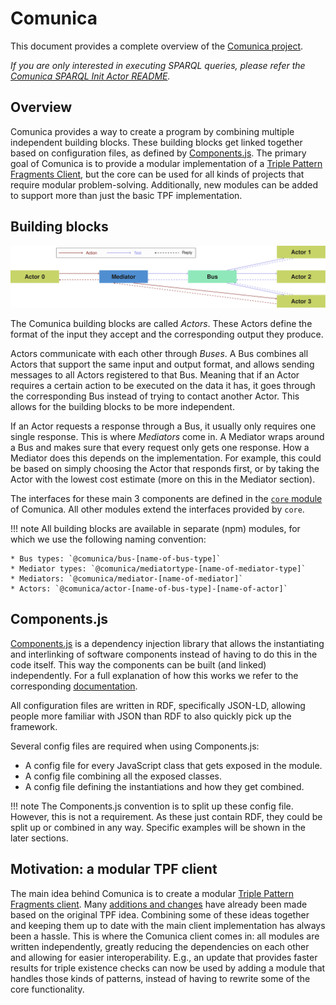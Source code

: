 # Comunica

This document provides a complete overview of the [Comunica project](https://github.com/comunica/comunica).

_If you are only interested in executing SPARQL queries,
please refer the [Comunica SPARQL Init Actor README](https://github.com/comunica/comunica/tree/master/packages/actor-init-sparql)._

## Overview
Comunica provides a way to create a program by combining multiple independent building blocks.
These building blocks get linked together based on configuration files,
as defined by [Components.js](https://www.npmjs.com/package/lsd-components).
The primary goal of Comunica is to provide a modular implementation
of a [Triple Pattern Fragments Client](http://linkeddatafragments.org/software/),
but the core can be used for all kinds of projects that require modular problem-solving.
Additionally, new modules can be added to support more than just the basic TPF implementation.

## Building blocks
![Communication overview](actor-mediator-bus.svg)

The Comunica building blocks are called *Actors*.
These Actors define the format of the input they accept and the corresponding output they produce.


Actors communicate with each other through *Buses*.
A Bus combines all Actors that support the same input and output format,
and allows sending messages to all Actors registered to that Bus.
Meaning that if an Actor requires a certain action to be executed on the data it has,
it goes through the corresponding Bus instead of trying to contact another Actor.
This allows for the building blocks to be more independent.

If an Actor requests a response through a Bus, it usually only requires one single response.
This is where *Mediators* come in.
A Mediator wraps around a Bus and makes sure that every request only gets one response.
How a Mediator does this depends on the implementation.
For example, this could be based on simply choosing the Actor that responds first,
or by taking the Actor with the lowest cost estimate (more on this in the Mediator section).

The interfaces for these main 3 components are defined in the
[`core` module](core.md) of Comunica.
All other modules extend the interfaces provided by `core`.

!!! note
    All building blocks are available in separate (npm) modules, for which we use the following naming convention:

    * Bus types: `@comunica/bus-[name-of-bus-type]`
    * Mediator types: `@comunica/mediatortype-[name-of-mediator-type]`
    * Mediators: `@comunica/mediator-[name-of-mediator]`
    * Actors: `@comunica/actor-[name-of-bus-type]-[name-of-actor]`

## Components.js
[Components.js](https://www.npmjs.com/package/componentsjs) is a dependency injection library that allows
the instantiating and interlinking of software components instead of having to do this in the code itself.
This way the components can be built (and linked) independently.
For a full explanation of how this works we refer to the corresponding
[documentation](http://componentsjs.readthedocs.io/en/latest/).

All configuration files are written in RDF, specifically JSON-LD,
allowing people more familiar with JSON than RDF to also quickly pick up the framework.

Several config files are required when using Components.js:

 * A config file for every JavaScript class that gets exposed in the module.
 * A config file combining all the exposed classes.
 * A config file defining the instantiations and how they get combined.

!!! note
    The Components.js convention is to split up these config file.
    However, this is not a requirement. As these just contain RDF, they could be split up or combined in any way.
    Specific examples will be shown in the later sections.

## Motivation: a modular TPF client
The main idea behind Comunica is to create a modular [Triple Pattern Fragments client](http://linkeddatafragments.org/software/).
Many [additions and changes](http://linkeddatafragments.org/publications/) have already been made
based on the original TPF idea.
Combining some of these ideas together and keeping them up to date with the main client implementation
has always been a hassle.
This is where the Comunica client comes in: all modules are written independently,
greatly reducing the dependencies on each other and allowing for easier interoperability.
E.g., an update that provides faster results for triple existence checks can now be used
by adding a module that handles those kinds of patterns,
instead of having to rewrite some of the core functionality.

